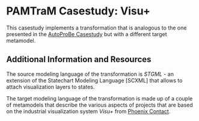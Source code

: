 # PAMTraM Casestudy: Visu+

This casestudy implements a transformation that is analogous to the one presented in the [AutoProBe Casestudy](../de.mfreund.pamtram.casestudies.autoprobe/README.md) but with a different target metamodel.

## Additional Information and Resources

The source modeling language of the transformation is *STGML* - an extension of the Statechart Modeling Language [SCXML] that allows to attach visualization layers to states.

The target modeling language of the transformation is made up of a couple of metamodels that describe the various aspects of projects that are based on the industrial visualization system *Visu+* from [Phoenix Contact](https://www.phoenixcontact.com/).